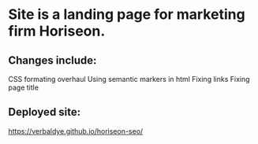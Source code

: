 # Site is a landing page for marketing firm Horiseon.
## Changes include: 
CSS formating overhaul
Using semantic markers in html
Fixing links
Fixing page title

## Deployed site:
https://verbaldye.github.io/horiseon-seo/
